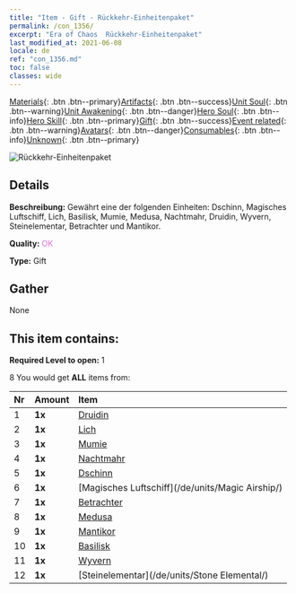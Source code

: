 ```yaml
---
title: "Item - Gift - Rückkehr-Einheitenpaket"
permalink: /con_1356/
excerpt: "Era of Chaos  Rückkehr-Einheitenpaket"
last_modified_at: 2021-06-08
locale: de
ref: "con_1356.md"
toc: false
classes: wide
---
```

 [Materials](/ItemsDE/){: .btn .btn--primary}[Artifacts](/ItemsDE/Artifacts/){: .btn .btn--success}[Unit Soul](/ItemsDE/UnitSoul/){: .btn .btn--warning}[Unit Awakening](/ItemsDE/UnitAwakening/){: .btn .btn--danger}[Hero Soul](/ItemsDE/HeroSoul/){: .btn .btn--info}[Hero Skill](/ItemsDE/HeroSkill/){: .btn .btn--primary}[Gift](/ItemsDE/Gift/){: .btn .btn--success}[Event related](/ItemsDE/Events/){: .btn .btn--warning}[Avatars](/ItemsDE/Avatars/){: .btn .btn--danger}[Consumables](/ItemsDE/Consumables/){: .btn .btn--info}[Unknown](/ItemsDE/Unknown/){: .btn .btn--primary}

 ![Rückkehr-Einheitenpaket](/images/t/i_907054.png)

## Details
 **Beschreibung:** Gewährt eine der folgenden Einheiten: Dschinn, Magisches Luftschiff, Lich, Basilisk, Mumie, Medusa, Nachtmahr, Druidin, Wyvern, Steinelementar, Betrachter und Mantikor.

 **Quality:** <span style="color: #DA70D6">OK</span>

 **Type:** Gift

## Gather

  None

## This item contains:

 **Required Level to open:** 1

 8 You would get **ALL** items  from:

  | Nr | Amount |     Item    |
  |:---|:-------|:------------|
  | 1 |  **1x** | [Druidin](/de/units/Druid/) |  | 
  | 2 |  **1x** | [Lich](/de/units/Lich/) |  | 
  | 3 |  **1x** | [Mumie](/de/units/Mummy/) |  | 
  | 4 |  **1x** | [Nachtmahr](/de/units/Nightmare/) |  | 
  | 5 |  **1x** | [Dschinn](/de/units/Genie/) |  | 
  | 6 |  **1x** | [Magisches Luftschiff](/de/units/Magic Airship/) |  | 
  | 7 |  **1x** | [Betrachter](/de/units/Beholder/) |  | 
  | 8 |  **1x** | [Medusa](/de/units/Medusa/) |  | 
  | 9 |  **1x** | [Mantikor](/de/units/Manticore/) |  | 
  | 10 |  **1x** | [Basilisk](/de/units/Basilisk/) |  | 
  | 11 |  **1x** | [Wyvern](/de/units/Wyvern/) |  | 
  | 12 |  **1x** | [Steinelementar](/de/units/Stone Elemental/) |  | 
